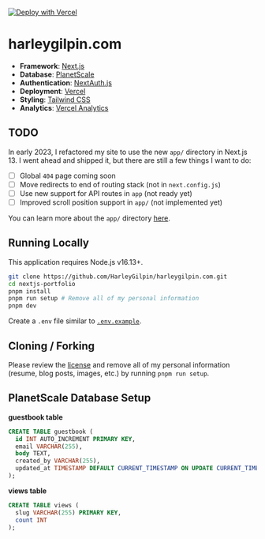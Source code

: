 [![Deploy with Vercel](https://vercel.com/button)](https://vercel.com/new/clone?repository-url=https://github.com/HarleyGilpin/harleygilpin.com)

# harleygilpin.com

- **Framework**: [Next.js](https://nextjs.org/)
- **Database**: [PlanetScale](https://planetscale.com)
- **Authentication**: [NextAuth.js](https://next-auth.js.org)
- **Deployment**: [Vercel](https://vercel.com)
- **Styling**: [Tailwind CSS](https://tailwindcss.com)
- **Analytics**: [Vercel Analytics](https://vercel.com/analytics)

## TODO

In early 2023, I refactored my site to use the new `app/` directory in Next.js 13. I went ahead and shipped it, but there are still a few things I want to do:

- [ ] Global `404` page coming soon
- [ ] Move redirects to end of routing stack (not in `next.config.js`)
- [ ] Use new support for API routes in `app` (not ready yet)
- [ ] Improved scroll position support in `app/` (not implemented yet)

You can learn more about the `app/` directory [here](https://beta.nextjs.org/docs).

## Running Locally

This application requires Node.js v16.13+.

```bash
git clone https://github.com/HarleyGilpin/harleygilpin.com.git
cd nextjs-portfolio
pnpm install
pnpm run setup # Remove all of my personal information
pnpm dev
```

Create a `.env` file similar to [`.env.example`](https://github.com/HarleyGilpin/harleygilpin.com/blob/main/.env.example).

## Cloning / Forking

Please review the [license](github.com/HarleyGilpin/harleygilpin.com/blob/main/LICENSE.txt) and remove all of my personal information (resume, blog posts, images, etc.) by running `pnpm run setup`.

## PlanetScale Database Setup

**guestbook table**

```sql
CREATE TABLE guestbook (
  id INT AUTO_INCREMENT PRIMARY KEY,
  email VARCHAR(255),
  body TEXT,
  created_by VARCHAR(255),
  updated_at TIMESTAMP DEFAULT CURRENT_TIMESTAMP ON UPDATE CURRENT_TIMESTAMP
);
```

**views table**

```sql
CREATE TABLE views (
  slug VARCHAR(255) PRIMARY KEY,
  count INT
);
```

